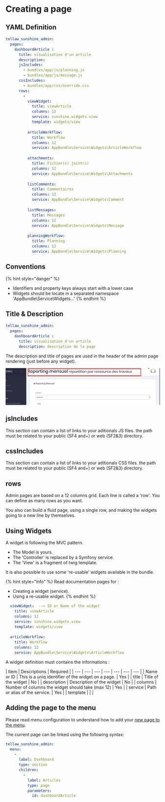 # Creating a page

## YAML Definition

```yaml
tellaw_sunshine_admin:
  pages:
    dashboardArticle :
      title: visualisation d'un article
      description:
      jsIncludes:
        - bundles/app/js/planning.js
        - bundles/app/js/message.js
      cssIncludes:
        - bundles/app/css/override.css
      rows:
        -
          viewWidget:
            title: viewArticle
            columns: 12
            service: sunshine.widgets.view
            template: widgets/view

          articleWorkflow:
            title: Workflow
            columns: 12
            service: AppBundle\Service\Widgets\ArticleWorkflow

          attachments:
            title: Fichier(s) joint(s)
            columns: 12
            service: AppBundle\Service\Widgets\Attachments

          listComments:
            title: Commentaires
            columns: 12
            service: AppBundle\Service\Widgets\Comment

          listMessages:
            title: Messages
            columns: 12
            service: AppBundle\Service\Widgets\Message

          planningWorkflow:
            title: Planning
            columns: 12
            service: AppBundle\Service\Widgets\Planning

```

## Conventions

{% hint style="danger" %}
* Identifiers and property keys always start with a lower case 
* Widgets should be locate in a separated namespace 'AppBundle\Service\Widgets\...'
{% endhint %}

## Title & Description

```yaml
tellaw_sunshine_admin:
  pages:
    dashboardArticle :
      title: visualisation d'un article
      description: description de la page
```

The description and title of pages are used in the header of the admin page rendering \(just before any widget\).

![Header of an admin page](.gitbook/assets/2018-04-29_09-32-58.png)



## jsIncludes

This section can contain a list of links to your aditionals JS files. the path must be related to your public \(SF4 and+\) or web \(SF2&3\) directory.

## cssIncludes

This section can contain a list of links to your aditionals CSS files. the path must be related to your public \(SF4 and+\) or web \(SF2&3\) directory.

## rows

Admin pages are based on a 12 columns grid. Each line is called a 'row'. You can define as many rows as you want.

You also can build a fluid page, using a single row, and making the widgets going to a new line by themselves.

## Using Widgets

A widget is following the MVC pattern.   
- The Model is yours.  
- The 'Controller' is replaced by a Symfony service.  
- The 'View' is a fragment of twig template.

It is also possible to use some 're-usable' widgets available in the bundle. 

{% hint style="info" %}
Read documentation pages for :

* Creating a widget \(service\).
* Using a re-usable widget.
{% endhint %}

```yaml
  viewWidget:  --> ID or Name of the widget
    title: viewArticle
    columns: 12
    service: sunshine.widgets.view
    template: widgets/view

  articleWorkflow:
    title: Workflow
    columns: 12
    service: AppBundle\Service\Widgets\ArticleWorkflow

```

A widget definition must contains the informations :

| Item | Descriptions | Required |
| --- | --- | --- | --- | --- | --- | --- |
| Name or ID | This is a uniq identifier of the widget on a page. | Yes |
| title | Title of the widget | No |
| description | Description of the widget | No |
| columns | Number of columns the widget should take \(max 12\) | Yes |
| service | Path or alias of the service. | Yes |
| template |  |  |

## Adding the page to the menu

Please read menu configuration to understand how to add your [new page to the menu](menu-configuration.md).

The current page can be linked using the following syntax:

```yaml
tellaw_sunshine_admin:
  menu:
    -
      label: Dashboard
      type: section
      children:
        -
          label: Articles
          type: page
          parameters:
            id: dashboardArticle
```





